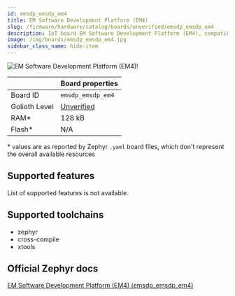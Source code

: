 ```yaml
---
id: emsdp_emsdp_em4
title: EM Software Development Platform (EM4)
slug: /firmware/hardware/catalog/boards/unverified/emsdp_emsdp_em4
description: IoT board EM Software Development Platform (EM4), compatible with Golioth at unverified level.
image: /img/boards/emsdp_emsdp_em4.jpg
sidebar_class_name: hide-item
---
```


[//]: # (This is an auto-generated file, do not edit! Changes to it will be lost upon re-generation)

![EM Software Development Platform (EM4)!](/img/boards/emsdp_emsdp_em4.jpg "EM Software Development Platform (EM4)")

|                | Board properties     |
| -------------  | -------------------- |
| Board ID       | `emsdp_emsdp_em4` |
| Golioth Level  | [Unverified](/firmware/hardware#unverified-boards) |
| RAM*           | 128 kB |
| Flash*         | N/A |

\* values are as reported by Zephyr `.yaml` board files, which don't represent the overall available resources



## Supported features

List of supported features is not available.

## Supported toolchains

* zephyr
* cross-compile
* xtools

## Official Zephyr docs

[EM Software Development Platform (EM4) (emsdp_emsdp_em4)](https://docs.zephyrproject.org/latest/boards/snps/emsdp/doc/index.html)
